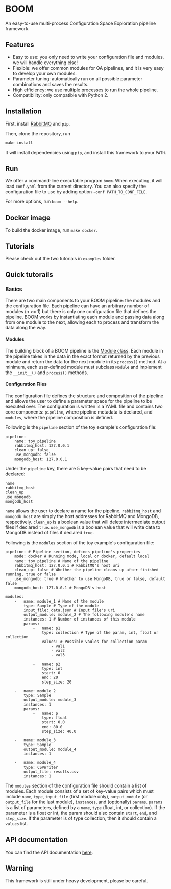 # BOOM
An easy-to-use multi-process Configuration Space Exploration pipeline framework.

## Features
- Easy to use: you only need to write your configuration file and modules, we will handle everything else!
- Flexible: we offer common modules for QA pipelines, and it is very easy to develop your own modules.
- Parameter tuning: automatically run on all possible parameter combinations and saves the results.
- High efficiency: we use multiple processes to run the whole pipeline.
- Compatibility: only compatible with Python 2.

## Installation
First, install [RabbitMQ](https://www.rabbitmq.com/download.html) and `pip`.

Then, clone the repository, run

	make install

It will install dependencies using `pip`, and install this framework to your `PATH`.

## Run
We offer a command-line executable program `boom`.
When executing, it will load `conf.yaml` from the current directory.
You can also specify the configuration file to use by adding option `-conf PATH_TO_CONF_FILE`.

For more options, run `boom --help`.

## Docker image
To build the docker image, run `make docker`.

## Tutorials
Please check out the two tutorials in `examples` folder.

## Quick tutorails

### Basics
There are two main components to your BOOM pipeline: the modules and the configuration file. Each pipeline can have an arbitrary number of modules (n >= 1) but there is only one configuration file that defines the pipeline. BOOM works by instantiating each module and passing data along from one module to the next, allowing each to process and transform the data along the way.

#### Modules
The building block of a BOOM pipeline is the [Module class](https://bioasq.boyue.li/classsrc_1_1modules_1_1module_1_1_module.html). Each module in the pipeline takes in the data in the exact format returned by the previous module and return the data for the next module in its `process()` method. At a minimum, each user-defined module must subclass `Module` and implement the `__init__()` and `process()` methods.

#### Configuration Files
The configuration file defines the structure and composition of the pipeline and allows the user to define a parameter space for the pipeline to be executed over. The configuration is written is a YAML file and contains two core components: `pipeline`, where pipeline metadata is declared, and `modules`, where the pipeline composition is defined.

Following is the `pipeline` section of the toy example's configuration file:

    pipeline:
        name: toy_pipeline
        rabbitmq_host: 127.0.0.1
        clean_up: false
        use_mongodb: false
        mongodb_host: 127.0.0.1

Under the `pipeline` key, there are 5 key-value pairs that need to be declared:

    name
    rabbitmq_host
    clean_up
    use_mongodb
    mongodb_host

`name` allows the user to declare a name for the pipeline. `rabbitmq_host` and `mongodb_host` are simply the host addresses for RabbitMQ and MongoDB, respectively. `clean_up` is a boolean value that will delete intermediate output files if declared `true`. `use_mongodb` is a boolean value that will write data to MongoDB instead of files if declared `true`.

Following is the `modules` section of the toy example's configuration file:


    pipeline: # Pipeline section, defines pipeline's properties
        mode: docker # Running mode, local or docker, default local
        name: toy_pipeline # Name of the pipeline
        rabbitmq_host: 127.0.0.1 # RabbitMQ's host uri
        clean_up: false # Whether the pipeline cleans up after finished running, true or false
        use_mongodb: true # Whether to use MongoDB, true or false, default false
        mongodb_host: 127.0.0.1 # MongoDB's host

    modules:
        -   name: module_1 # Name of the module
            type: Sample # Type of the module
            input_file: data.json # Input file's uri
            output_module: module_2 # The following module's name
            instances: 1 # Number of instances of this module
            params:
                -   name: p1
                    type: collection # Type of the param, int, float or collection
                    values: # Possible vaules for collection param
                        - val1
                        - val2
                        - val3

                -   name: p2
                    type: int
                    start: 0
                    end: 20
                    step_size: 20

        -   name: module_2
            type: Sample
            output_module: module_3
            instances: 1
            params:
                -   name: p
                    type: float
                    start: 0.0
                    end: 80.0
                    step_size: 40.0
            
        -   name: module_3
            type: Sample
            output_module: module_4
            instances: 1

        -   name: module_4
            type: CSVWriter
            output_file: results.csv 
            instances: 1

The `modules` section of the configuration file should contain a list of modules. Each module consists of a set of key-value pairs which  must include `name`, `type`, `input_file` (first module only), `output_module` (or `output_file` for the last module), `instances`, and (optionally) `params`. `params` is a list of parameters, defined by a `name`, `type` (float, int, or collection). If the parameter is a float or int, the param should also contain `start`, `end`, and `step_size`. If the parameter is of type collection, then it should contain a `values` list.

## API documentation
You can find the API documentation [here](https://boom.boyue.li).

## Warning
This framework is still under heavy development,
please be careful.
